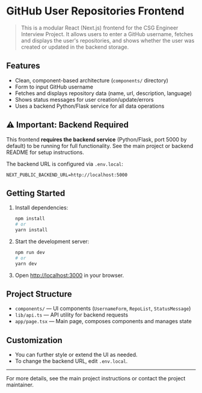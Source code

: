 
# GitHub User Repositories Frontend

>This is a modular React (Next.js) frontend for the CSG Engineer Interview Project. It allows users to enter a GitHub username, fetches and displays the user's repositories, and shows whether the user was created or updated in the backend storage.

## Features

- Clean, component-based architecture (`components/` directory)
- Form to input GitHub username
- Fetches and displays repository data (name, url, description, language)
- Shows status messages for user creation/update/errors
- Uses a backend Python/Flask service for all data operations

## ⚠️ Important: Backend Required

This frontend **requires the backend service** (Python/Flask, port 5000 by default) to be running for full functionality. See the main project or backend README for setup instructions.

The backend URL is configured via `.env.local`:

```
NEXT_PUBLIC_BACKEND_URL=http://localhost:5000
```

## Getting Started

1. Install dependencies:
   ```bash
   npm install
   # or
   yarn install
   ```

2. Start the development server:
   ```bash
   npm run dev
   # or
   yarn dev
   ```

3. Open [http://localhost:3000](http://localhost:3000) in your browser.

## Project Structure

- `components/` — UI components (`UsernameForm`, `RepoList`, `StatusMessage`)
- `lib/api.ts` — API utility for backend requests
- `app/page.tsx` — Main page, composes components and manages state

## Customization

- You can further style or extend the UI as needed.
- To change the backend URL, edit `.env.local`.

---

For more details, see the main project instructions or contact the project maintainer.
